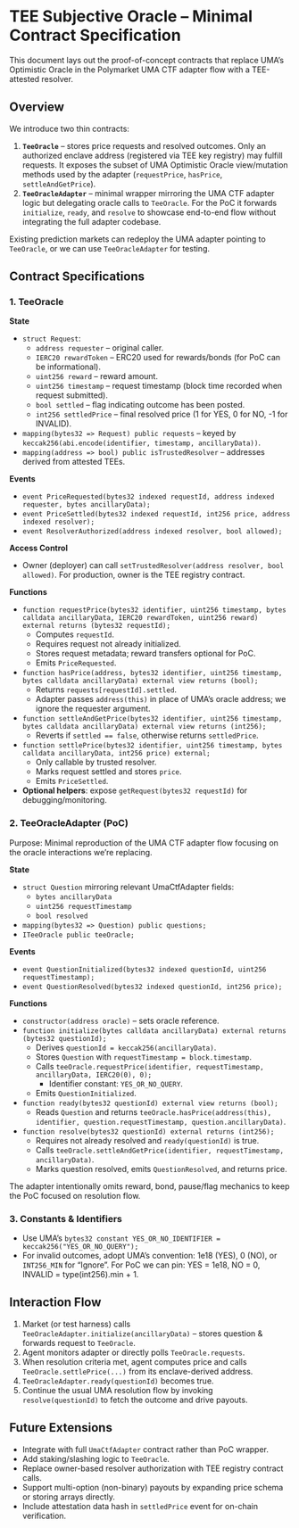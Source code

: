 # TEE Subjective Oracle – Minimal Contract Specification

This document lays out the proof-of-concept contracts that replace UMA’s Optimistic Oracle in the Polymarket UMA CTF adapter flow with a TEE-attested resolver.

## Overview
We introduce two thin contracts:
1. **`TeeOracle`** – stores price requests and resolved outcomes. Only an authorized enclave address (registered via TEE key registry) may fulfill requests. It exposes the subset of UMA Optimistic Oracle view/mutation methods used by the adapter (`requestPrice`, `hasPrice`, `settleAndGetPrice`).
2. **`TeeOracleAdapter`** – minimal wrapper mirroring the UMA CTF adapter logic but delegating oracle calls to `TeeOracle`. For the PoC it forwards `initialize`, `ready`, and `resolve` to showcase end-to-end flow without integrating the full adapter codebase.

Existing prediction markets can redeploy the UMA adapter pointing to `TeeOracle`, or we can use `TeeOracleAdapter` for testing.

## Contract Specifications

### 1. TeeOracle

**State**
- `struct Request`:
  - `address requester` – original caller.
  - `IERC20 rewardToken` – ERC20 used for rewards/bonds (for PoC can be informational).
  - `uint256 reward` – reward amount.
  - `uint256 timestamp` – request timestamp (block time recorded when request submitted).
  - `bool settled` – flag indicating outcome has been posted.
  - `int256 settledPrice` – final resolved price (1 for YES, 0 for NO, -1 for INVALID).
- `mapping(bytes32 => Request) public requests` – keyed by `keccak256(abi.encode(identifier, timestamp, ancillaryData))`.
- `mapping(address => bool) public isTrustedResolver` – addresses derived from attested TEEs.

**Events**
- `event PriceRequested(bytes32 indexed requestId, address indexed requester, bytes ancillaryData);`
- `event PriceSettled(bytes32 indexed requestId, int256 price, address indexed resolver);`
- `event ResolverAuthorized(address indexed resolver, bool allowed);`

**Access Control**
- Owner (deployer) can call `setTrustedResolver(address resolver, bool allowed)`. For production, owner is the TEE registry contract.

**Functions**
- `function requestPrice(bytes32 identifier, uint256 timestamp, bytes calldata ancillaryData, IERC20 rewardToken, uint256 reward) external returns (bytes32 requestId);`
  - Computes `requestId`.
  - Requires request not already initialized.
  - Stores request metadata; reward transfers optional for PoC.
  - Emits `PriceRequested`.
- `function hasPrice(address, bytes32 identifier, uint256 timestamp, bytes calldata ancillaryData) external view returns (bool);`
  - Returns `requests[requestId].settled`.
  - Adapter passes `address(this)` in place of UMA’s oracle address; we ignore the requester argument.
- `function settleAndGetPrice(bytes32 identifier, uint256 timestamp, bytes calldata ancillaryData) external view returns (int256);`
  - Reverts if `settled == false`, otherwise returns `settledPrice`.
- `function settlePrice(bytes32 identifier, uint256 timestamp, bytes calldata ancillaryData, int256 price) external;`
  - Only callable by trusted resolver.
  - Marks request settled and stores `price`.
  - Emits `PriceSettled`.
- **Optional helpers**: expose `getRequest(bytes32 requestId)` for debugging/monitoring.

### 2. TeeOracleAdapter (PoC)

Purpose: Minimal reproduction of the UMA CTF adapter flow focusing on the oracle interactions we’re replacing.

**State**
- `struct Question` mirroring relevant UmaCtfAdapter fields:
  - `bytes ancillaryData`
  - `uint256 requestTimestamp`
  - `bool resolved`
- `mapping(bytes32 => Question) public questions;`
- `ITeeOracle public teeOracle;`

**Events**
- `event QuestionInitialized(bytes32 indexed questionId, uint256 requestTimestamp);`
- `event QuestionResolved(bytes32 indexed questionId, int256 price);`

**Functions**
- `constructor(address oracle)` – sets oracle reference.
- `function initialize(bytes calldata ancillaryData) external returns (bytes32 questionId);`
  - Derives `questionId = keccak256(ancillaryData)`.
  - Stores `Question` with `requestTimestamp = block.timestamp`.
  - Calls `teeOracle.requestPrice(identifier, requestTimestamp, ancillaryData, IERC20(0), 0);`
    - Identifier constant: `YES_OR_NO_QUERY`.
  - Emits `QuestionInitialized`.
- `function ready(bytes32 questionId) external view returns (bool);`
  - Reads `Question` and returns `teeOracle.hasPrice(address(this), identifier, question.requestTimestamp, question.ancillaryData)`.
- `function resolve(bytes32 questionId) external returns (int256);`
  - Requires not already resolved and `ready(questionId)` is true.
  - Calls `teeOracle.settleAndGetPrice(identifier, requestTimestamp, ancillaryData)`.
  - Marks question resolved, emits `QuestionResolved`, and returns price.

The adapter intentionally omits reward, bond, pause/flag mechanics to keep the PoC focused on resolution flow.

### 3. Constants & Identifiers
- Use UMA’s `bytes32 constant YES_OR_NO_IDENTIFIER = keccak256("YES_OR_NO_QUERY");`
- For invalid outcomes, adopt UMA’s convention: 1e18 (YES), 0 (NO), or `INT256_MIN` for “Ignore”. For PoC we can pin: YES = 1e18, NO = 0, INVALID = type(int256).min + 1.

## Interaction Flow
1. Market (or test harness) calls `TeeOracleAdapter.initialize(ancillaryData)` – stores question & forwards request to `TeeOracle`.
2. Agent monitors adapter or directly polls `TeeOracle.requests`.
3. When resolution criteria met, agent computes price and calls `TeeOracle.settlePrice(...)` from its enclave-derived address.
4. `TeeOracleAdapter.ready(questionId)` becomes true.
5. Continue the usual UMA resolution flow by invoking `resolve(questionId)` to fetch the outcome and drive payouts.

## Future Extensions
- Integrate with full `UmaCtfAdapter` contract rather than PoC wrapper.
- Add staking/slashing logic to `TeeOracle`.
- Replace owner-based resolver authorization with TEE registry contract calls.
- Support multi-option (non-binary) payouts by expanding price schema or storing arrays directly.
- Include attestation data hash in `settledPrice` event for on-chain verification.
